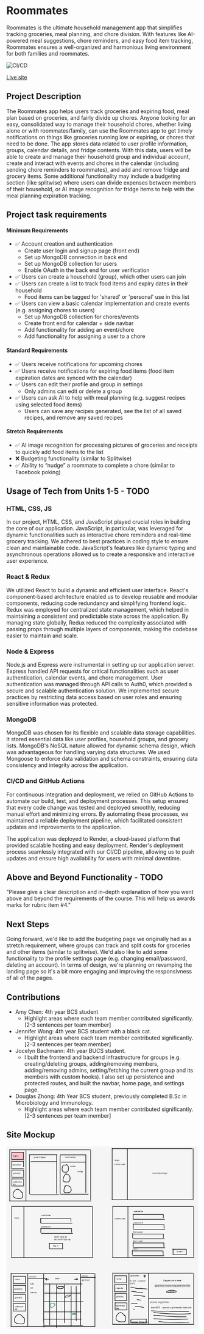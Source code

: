 # Roommates

Roommates is the ultimate household management app that simplifies tracking groceries, meal planning, and chore division. With features like AI-powered meal suggestions, chore reminders, and easy food item tracking, Roommates ensures a well-organized and harmonious living environment for both families and roommates.

![CI/CD](https://github.com/ubc-cpsc455-2024S/project-05_bus/actions/workflows/main.yml/badge.svg)

[Live site](https://roommates-9z8g.onrender.com/)

## Project Description
The Roommates app helps users track groceries and expiring food, meal plan based on groceries, and fairly divide up chores. Anyone looking for an easy, consolidated way to manage their household chores, whether living alone or with roommates/family, can use the Roommates app to get timely notifications on things like groceries running low or expiring, or chores that need to be done. The app stores data related to user profile information, groups, calendar details, and fridge contents. With this data, users will be able to create and manage their household group and individual account, create and interact with events and chores in the calendar (including sending chore reminders to roommates), and add and remove fridge and grocery items. Some additional functionality may include a budgeting section (like splitwise) where users can divide expenses between members of their household, or AI image recognition for fridge items to help with the meal planning expiration tracking.

## Project task requirements
#### Minimum Requirements
- ✅ Account creation and authentication
  - Create user login and signup page (front end)
  - Set up MongoDB connection in back end
  - Set up MongoDB collection for users
  - Enable OAuth in the back end for user verification
- ✅ Users can create a household (group), which other users can join
- ✅ Users can create a list to track food items and expiry dates in their household
  - Food items can be tagged for 'shared' or 'personal' use in this list
- ✅ Users can view a basic calendar implementation and create events (e.g. assigning chores to users)
  - Set up MongoDB collection for chores/events
  - Create front end for calendar + side navbar
  - Add functionality for adding an event/chore
  - Add functionality for assigning a user to a chore
#### Standard Requirements 
- ✅ Users receive notifications for upcoming chores
- ✅ Users receive notifications for expiring food items (food item expiration dates are synced with the calendar)
- ✅ Users can edit their profile and group in settings
  -  Only admins can edit or delete a group
- ✅ Users can ask AI to help with meal planning (e.g. suggest recipes using selected food items)
  - Users can save any recipes generated, see the list of all saved recipes, and remove any saved recipes
#### Stretch Requirements
- ✅ AI image recognition for processing pictures of groceries and receipts to quickly add food items to the list
- ❌ Budgeting functionality (similar to Splitwise)
- ✅ Ability to “nudge” a roommate to complete a chore (similar to Facebook poking)

## Usage of Tech from Units 1-5 - TODO

### HTML, CSS, JS

In our project, HTML, CSS, and JavaScript played crucial roles in building the core of our application. JavaScript, in particular, was leveraged for dynamic functionalities such as interactive chore reminders and real-time grocery tracking. We adhered to best practices in coding style to ensure clean and maintainable code. JavaScript's features like dynamic typing and asynchronous operations allowed us to create a responsive and interactive user experience.

### React & Redux

We utilized React to build a dynamic and efficient user interface. React's component-based architecture enabled us to develop reusable and modular components, reducing code redundancy and simplifying frontend logic. Redux was employed for centralized state management, which helped in maintaining a consistent and predictable state across the application. By managing state globally, Redux reduced the complexity associated with passing props through multiple layers of components, making the codebase easier to maintain and scale.

### Node & Express

Node.js and Express were instrumental in setting up our application server. Express handled API requests for critical functionalities such as user authentication, calendar events, and chore management. User authentication was managed through API calls to Auth0, which provided a secure and scalable authentication solution. We implemented secure practices by restricting data access based on user roles and ensuring sensitive information was protected.

### MongoDB

MongoDB was chosen for its flexible and scalable data storage capabilities. It stored essential data like user profiles, household groups, and grocery lists. MongoDB's NoSQL nature allowed for dynamic schema design, which was advantageous for handling varying data structures. We used Mongoose to enforce data validation and schema constraints, ensuring data consistency and integrity across the application.

### CI/CD and GitHub Actions

For continuous integration and deployment, we relied on GitHub Actions to automate our build, test, and deployment processes. This setup ensured that every code change was tested and deployed smoothly, reducing manual effort and minimizing errors. By automating these processes, we maintained a reliable deployment pipeline, which facilitated consistent updates and improvements to the application.

The application was deployed to Render, a cloud-based platform that provided scalable hosting and easy deployment. Render's deployment process seamlessly integrated with our CI/CD pipeline, allowing us to push updates and ensure high availability for users with minimal downtime.

## Above and Beyond Functionality - TODO
"Please give a clear description and in-depth explanation of how you went above and beyond the requirements of the course. This will help us awards marks for rubric item #4."

## Next Steps
Going forward, we'd like to add the budgeting page we originally had as a stretch requirement, where groups can track and split costs for groceries and other items (similar to splitwise). We'd also like to add some functionality to the profile settings page (e.g. changing email/password, deleting an account). In terms of design, we're planning on revamping the landing page so it's a bit more engaging and improving the responsivness of all of the pages. 

## Contributions
- Amy Chen: 4th year BCS student
  - Highlight areas where each team member contributed significantly. [2-3 sentences per team member]
- Jennifer Wong: 4th year BCS student with a black cat.
  - Highlight areas where each team member contributed significantly. [2-3 sentences per team member]
- Jocelyn Bachmann: 4th year BUCS student.
  - I built the frontend and backend infrastructure for groups (e.g. creating/deleting groups, adding/removing members, adding/removing admins, setting/fetching the current group and its members with custom hooks). I also set up persistence and protected routes, and built the navbar, home page, and settings page.
- Douglas Zhong: 4th Year BCS student, previously completed B.Sc in Microbiology and Immunology.
  - Highlight areas where each team member contributed significantly. [2-3 sentences per team member]

## Site Mockup
<img src ="images/prototype.png">
